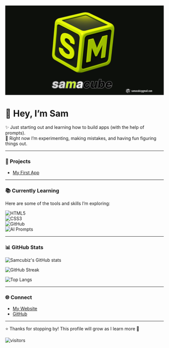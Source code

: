 ![Banner](banner.png)

# 👋 Hey, I’m Sam

✨ Just starting out and learning how to build apps (with the help of prompts).  
🌱 Right now I’m experimenting, making mistakes, and having fun figuring things out.  

---

### 🚀 Projects
- [My First App](https://github.com/samcubiz/my-first-app)  

---

### 📚 Currently Learning
Here are some of the tools and skills I’m exploring:  

![HTML5](https://img.shields.io/badge/HTML5-E34F26?style=for-the-badge&logo=html5&logoColor=white)  
![CSS3](https://img.shields.io/badge/CSS3-1572B6?style=for-the-badge&logo=css3&logoColor=white)  
![GitHub](https://img.shields.io/badge/GitHub-181717?style=for-the-badge&logo=github&logoColor=white)  
![AI Prompts](https://img.shields.io/badge/AI%20Prompts-8A2BE2?style=for-the-badge&logo=openai&logoColor=white)  

---

### 📊 GitHub Stats
![Samcubiz's GitHub stats](https://github-readme-stats.vercel.app/api?username=samcubiz&show_icons=true&theme=tokyonight)  

![GitHub Streak](https://streak-stats.demolab.com?user=samcubiz&theme=tokyonight&hide_border=true&border_radius=6)  

![Top Langs](https://github-readme-stats.vercel.app/api/top-langs/?username=samcubiz&layout=compact&theme=tokyonight)  

---

### 🌐 Connect
- [My Website](https://samcubiz.github.io)  
- [GitHub](https://github.com/samcubiz)  

---

⭐ Thanks for stopping by! This profile will grow as I learn more 🚀  

![visitors](https://visitor-badge.laobi.icu/badge?page_id=samcubiz)
